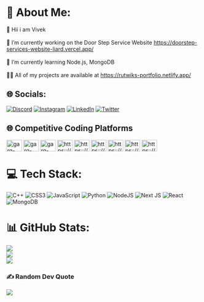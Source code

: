 # 💫 About Me:

👋 Hii i am Vivek<br><br>
🔭 I’m currently working on the Door Step Service Website https://doorstep-services-website-liard.vercel.app/<br><br>🌱 I’m currently learning Node.js, MongoDB<br><br>👨‍💻 All of my projects are available at https://rutwiks-portfolio.netlify.app/

## 🌐 Socials:

[![Discord](https://img.shields.io/badge/Discord-%237289DA.svg?logo=discord&logoColor=white)](htttps://discord.gg/Rutwik#0908) [![Instagram](https://img.shields.io/badge/Instagram-%23E4405F.svg?logo=Instagram&logoColor=white)](https://instagram.com/rutwik_shinde_1) [![LinkedIn](https://img.shields.io/badge/LinkedIn-%230077B5.svg?logo=linkedin&logoColor=white)](https://linkedin.com/in/rutwik-shinde1) [![Twitter](https://img.shields.io/badge/Twitter-%231DA1F2.svg?logo=Twitter&logoColor=white)](https://twitter.com/Rutwik_Shinde1)

## 🌐 Competitive Coding Platforms

<p align="left" >
<a href="https://twitter.com/garg-twitter" target="blank"><img align="center" src="https://raw.githubusercontent.com/rahuldkjain/github-profile-readme-generator/master/src/images/icons/Social/twitter.svg" alt="garg-twitter" height="30" width="40" /></a>
<a href="https://linkedin.com/in/garg-linkedin" target="blank"><img align="center" src="https://raw.githubusercontent.com/rahuldkjain/github-profile-readme-generator/master/src/images/icons/Social/linked-in-alt.svg" alt="garg-linkedin" height="30" width="40" /></a>
<a href="https://instagram.com/garg-instagram" target="blank"><img align="center" src="https://raw.githubusercontent.com/rahuldkjain/github-profile-readme-generator/master/src/images/icons/Social/instagram.svg" alt="garg-instagram" height="30" width="40" /></a>
<a href="https://www.codechef.com/users/https:://code_shef" target="blank"><img align="center" src="https://cdn.jsdelivr.net/npm/simple-icons@3.1.0/icons/codechef.svg" alt="https:://code_shef" height="30" width="40" /></a>
<a href="https://www.hackerrank.com/https:://hacker_rank" target="blank"><img align="center" src="https://raw.githubusercontent.com/rahuldkjain/github-profile-readme-generator/master/src/images/icons/Social/hackerrank.svg" alt="https:://hacker_rank" height="30" width="40" /></a>
<a href="https://codeforces.com/profile/https:://code_forces" target="blank"><img align="center" src="https://raw.githubusercontent.com/rahuldkjain/github-profile-readme-generator/master/src/images/icons/Social/codeforces.svg" alt="https:://code_forces" height="30" width="40" /></a>
<a href="https://www.leetcode.com/https:://leet_code" target="blank"><img align="center" src="https://raw.githubusercontent.com/rahuldkjain/github-profile-readme-generator/master/src/images/icons/Social/leet-code.svg" alt="https:://leet_code" height="30" width="40" /></a>
<a href="https://www.hackerearth.com/https:://hacker_earth" target="blank"><img align="center" src="https://raw.githubusercontent.com/rahuldkjain/github-profile-readme-generator/master/src/images/icons/Social/hackerearth.svg" alt="https:://hacker_earth" height="30" width="40" /></a>
<a href="https://auth.geeksforgeeks.org/user/https:://gfg" target="blank"><img align="center" src="https://raw.githubusercontent.com/rahuldkjain/github-profile-readme-generator/master/src/images/icons/Social/geeks-for-geeks.svg" alt="https:://gfg" height="30" width="40" /></a>
</p>

# 💻 Tech Stack:

![C++](https://img.shields.io/badge/c++-%2300599C.svg?style=for-the-badge&logo=c%2B%2B&logoColor=white) ![CSS3](https://img.shields.io/badge/css3-%231572B6.svg?style=for-the-badge&logo=css3&logoColor=white) ![JavaScript](https://img.shields.io/badge/javascript-%23323330.svg?style=for-the-badge&logo=javascript&logoColor=%23F7DF1E) ![Python](https://img.shields.io/badge/python-3670A0?style=for-the-badge&logo=python&logoColor=ffdd54) ![NodeJS](https://img.shields.io/badge/node.js-6DA55F?style=for-the-badge&logo=node.js&logoColor=white) ![Next JS](https://img.shields.io/badge/Next-black?style=for-the-badge&logo=next.js&logoColor=white) ![React](https://img.shields.io/badge/react-%2320232a.svg?style=for-the-badge&logo=react&logoColor=%2361DAFB) ![MongoDB](https://img.shields.io/badge/MongoDB-%234ea94b.svg?style=for-the-badge&logo=mongodb&logoColor=white)

# 📊 GitHub Stats:

![](https://github-readme-stats.vercel.app/api?username=gargvivek2003&theme=radical&hide_border=false&include_all_commits=true&count_private=true)<br/>
![](https://github-readme-streak-stats.herokuapp.com/?user=gargvivek2003&theme=radical&hide_border=false)<br/>
![](https://github-readme-stats.vercel.app/api/top-langs/?username=gargvivek2003&theme=radical&hide_border=false&include_all_commits=true&count_private=true&layout=compact)

### ✍️ Random Dev Quote

![](https://quotes-github-readme.vercel.app/api?type=horizontal&theme=radical)
